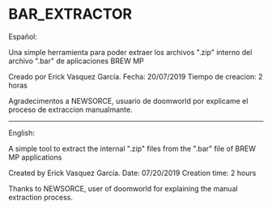 # BAR_EXTRACTOR

Español:

Una simple herramienta para poder extraer los archivos ".zip" interno del archivo ".bar" de aplicaciones BREW MP

Creado por Erick Vasquez García.
Fecha: 20/07/2019
Tiempo de creacion: 2 horas

Agradecimentos a NEWSORCE, usuario de doomworld por explicame el proceso de extraccion manualmante.

------------------------------------------

English:

A simple tool to extract the internal ".zip" files from the ".bar" file of BREW MP applications

Created by Erick Vasquez García.
Date: 07/20/2019
Creation time: 2 hours

Thanks to NEWSORCE, user of doomworld for explaining the manual extraction process.
